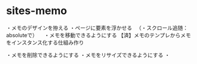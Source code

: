 # sites-memo


・メモのデザインを拵える
・ページに要素を浮かせる
　（・スクロール追随：absoluteで）
　・メモを移動できるようにする
【済】メモのテンプレからメモをインスタンス化する仕組み作り

・メモを削除できるようにする
・メモをリサイズできるようにする
・